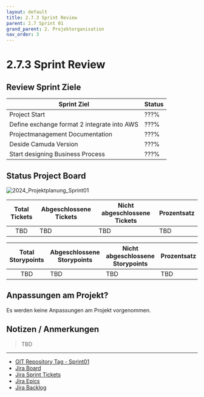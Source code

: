 ```yaml
---
layout: default
title: 2.7.3 Sprint Review
parent: 2.7 Sprint 01
grand_parent: 2. Projektorganisation
nav_order: 3
---
```


# 2.7.3 Sprint Review

## Review Sprint Ziele

| **Sprint Ziel**                             | **Status** |
| ------------------------------------------- | ---------- |
| Project Start                               | ???%       |
| Define exchange format 2 integrate into AWS | ???%        |
| Projectmanagement Documentation             | ???%       |
| Deside Camuda Version                       | ???%       |
| Start designing Business Process            | ???%       |

## Status Project Board

![2024_Projektplanung_Sprint01](../../../resources/images/2024_Projektplanung_Sprint01.png)

| **Total Tickets** | **Abgeschlossene Tickets** | **Nicht abgeschlossene Tickets** | **Prozentsatz** |
| :---------------: | -------------------------- | -------------------------------- | --------------- |
|        TBD         | TBD                         | TBD                                | TBD         |

| **Total Storypoints** | **Abgeschlossene Storypoints** | **Nicht abgeschlossene Storypoints** | **Prozentsatz** |
| :-------------------: | ------------------------------ | ------------------------------------ | --------------- |
|         TBD          | TBD                           | TBD                                    | TBD         |

## Anpassungen am Projekt?

Es werden keine Anpassungen am Projekt vorgenommen.

## Notizen / Anmerkungen

>TBD

---

- [GIT Repository Tag - Sprint01](https://github.com/Cloud-native-engineering/docs/releases/tag/sprint-01)
- [Jira Board](https://itcne23.atlassian.net/jira/software/projects/BPM/boards/3)
- [Jira Sprint Tickets](https://itcne23.atlassian.net/issues/?jql=project+%3D+%22URL%22+AND+sprint+%3D+6+ORDER+BY+created+DESC&atlOrigin=eyJpIjoiYWE5M2EwY2Y1ZjA0NGE2NTllMzU5MDNhNGY2Yjk4NDUiLCJwIjoiaiJ9)
- [Jira Epics](https://itcne23.atlassian.net/issues/?jql=project+%3D+%22URL%22+AND+type+%3D+Epic+ORDER+BY+created+DESC&atlOrigin=eyJpIjoiNDA0Yjg3ODEzYjAwNDY3ZmEyMzUxZmNjNmQzNGM1YWQiLCJwIjoiaiJ9)
- [Jira Backlog](https://itcne23.atlassian.net/jira/software/projects/URL/boards/3/backlog)